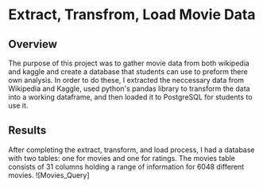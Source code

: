 # Extract, Transfrom, Load Movie Data

## Overview

The purpose of this project was to gather movie data from both wikipedia and kaggle and create a database that students can use to preform there own analysis. In order to do these, I extracted the neccessary data from Wikipedia and Kaggle, used python's pandas library to transform the data into a working dataframe, and then loaded it to PostgreSQL for students to use it.

## Results

After completing the extract, transform, and load process, I had a database with two tables: one for movies and one for ratings. The movies table consists of 31 columns holding a range of information for 6048 different movies.
![Movies_Query] 

